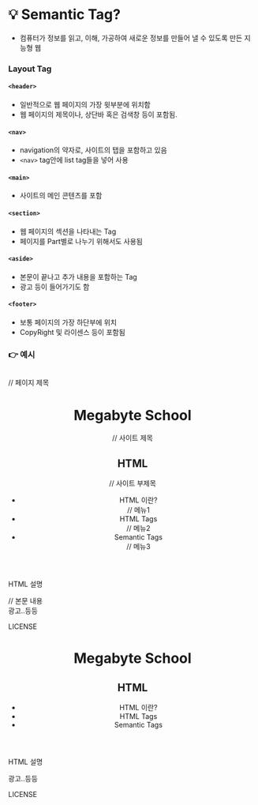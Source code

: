 # 💡 Semantic Tag?
- 컴퓨터가 정보를 읽고, 이해, 가공하여 새로운 정보를 만들어 낼 수 있도록 만든 지능형 웹

### Layout Tag
#### `<header>`
- 일반적으로 웹 페이지의 가장 윗부분에 위치함
- 웹 페이지의 제목이나, 상단바 혹은 검색창 등이 포함됨.
#### `<nav>`
- navigation의 약자로, 사이트의 탭을 포함하고 있음
- `<nav>` tag안에 list tag들을 넣어 사용
#### `<main>`
- 사이트의 메인 콘텐츠를 포함
#### `<section>`
- 웹 페이지의 섹션을 나타내는 Tag
- 페이지를 Part별로 나누기 위해서도 사용됨
#### `<aside>`
- 본문이 끝나고 추가 내용을 포함하는 Tag
- 광고 등이 들어가기도 함
#### `<footer>`
- 보통 페이지의 가장 하단부에 위치
- CopyRight 및 라이센스 등이 포함됨

### 👉 예시
>```
<!DOCTYPE html>
<html lang="ko">
	<head>
		<meta charset="utf-8">
		<title>FastCampus</title> // 페이지 제목
	</head>
	<body>
		<header>
			<h1>Megabyte School</h1> // 사이트 제목
			<h2>HTML</h2> // 사이트 부제목
			<nav>
				<ul>
					<li>HTML 이란?</li>     // 메뉴1
					<li>HTML Tags</li>     // 메뉴2
					<li>Semantic Tags</li> // 메뉴3
				</ul>
			</nav>
		</header>
		<main>
			<p>HTML 설명</p> // 본문 내용
		</main>
		<aside>
			광고..등등
		</aside>
		<footer>
			<p>LICENSE</p>
		</footer>
	</body>
</html>

<!DOCTYPE html>
<html lang="ko">
	<head>
		<meta charset="utf-8">
		<title>FastCampus</title>
	</head>
	<body>
		<header>
			<h1>Megabyte School</h1>
			<h2>HTML</h2>
			<nav>
				<ul>
					<li>HTML 이란?</li>     
					<li>HTML Tags</li>    
					<li>Semantic Tags</li>
				</ul>
			</nav>
		</header>
		<main>
			<p>HTML 설명</p>
		</main>
		<aside>
			광고..등등
		</aside>
		<footer>
			<p>LICENSE</p>
		</footer>
	</body>
</html>
